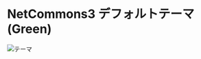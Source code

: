 NetCommons3 デフォルトテーマ(Green)
==============

![テーマ](https://raw.githubusercontent.com/NetCommons3/ThemedDefaultGreen/master/webroot/snapshot.png)
